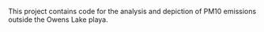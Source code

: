 This project contains code for the analysis and depiction of PM10 emissions 
outside the Owens Lake playa.
